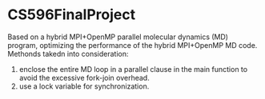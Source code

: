 # CS596FinalProject

Based on a hybrid MPI+OpenMP parallel molecular dynamics (MD) program, optimizing the performance of the hybrid MPI+OpenMP MD code. 
Methonds takedn into consideration: 
1. enclose the entire MD loop in a parallel clause in the main function to avoid the excessive fork-join overhead. 
2. use a lock variable for synchronization.
